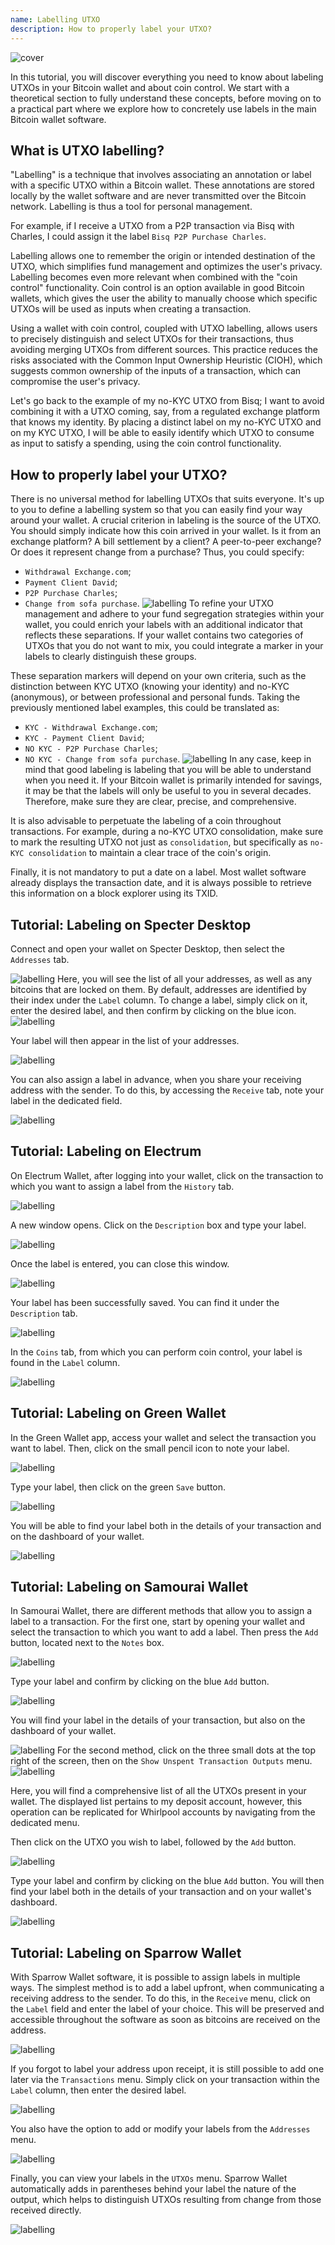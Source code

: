 ```yaml
---
name: Labelling UTXO
description: How to properly label your UTXO?
---
```

![cover](assets/cover.webp)

In this tutorial, you will discover everything you need to know about labeling UTXOs in your Bitcoin wallet and about coin control. We start with a theoretical section to fully understand these concepts, before moving on to a practical part where we explore how to concretely use labels in the main Bitcoin wallet software.

## What is UTXO labelling?
"Labelling" is a technique that involves associating an annotation or label with a specific UTXO within a Bitcoin wallet. These annotations are stored locally by the wallet software and are never transmitted over the Bitcoin network. Labelling is thus a tool for personal management.

For example, if I receive a UTXO from a P2P transaction via Bisq with Charles, I could assign it the label `Bisq P2P Purchase Charles`.

Labelling allows one to remember the origin or intended destination of the UTXO, which simplifies fund management and optimizes the user's privacy. Labelling becomes even more relevant when combined with the "coin control" functionality. Coin control is an option available in good Bitcoin wallets, which gives the user the ability to manually choose which specific UTXOs will be used as inputs when creating a transaction.

Using a wallet with coin control, coupled with UTXO labelling, allows users to precisely distinguish and select UTXOs for their transactions, thus avoiding merging UTXOs from different sources. This practice reduces the risks associated with the Common Input Ownership Heuristic (CIOH), which suggests common ownership of the inputs of a transaction, which can compromise the user's privacy.

Let's go back to the example of my no-KYC UTXO from Bisq; I want to avoid combining it with a UTXO coming, say, from a regulated exchange platform that knows my identity. By placing a distinct label on my no-KYC UTXO and on my KYC UTXO, I will be able to easily identify which UTXO to consume as input to satisfy a spending, using the coin control functionality.

## How to properly label your UTXO?
There is no universal method for labelling UTXOs that suits everyone. It's up to you to define a labelling system so that you can easily find your way around your wallet.
A crucial criterion in labeling is the source of the UTXO. You should simply indicate how this coin arrived in your wallet. Is it from an exchange platform? A bill settlement by a client? A peer-to-peer exchange? Or does it represent change from a purchase? Thus, you could specify:
- `Withdrawal Exchange.com`;
- `Payment Client David`;
- `P2P Purchase Charles`;
- `Change from sofa purchase`.
![labelling](assets/en/1.webp)
To refine your UTXO management and adhere to your fund segregation strategies within your wallet, you could enrich your labels with an additional indicator that reflects these separations. If your wallet contains two categories of UTXOs that you do not want to mix, you could integrate a marker in your labels to clearly distinguish these groups.

These separation markers will depend on your own criteria, such as the distinction between KYC UTXO (knowing your identity) and no-KYC (anonymous), or between professional and personal funds. Taking the previously mentioned label examples, this could be translated as:
- `KYC - Withdrawal Exchange.com`;
- `KYC - Payment Client David`;
- `NO KYC - P2P Purchase Charles`;
- `NO KYC - Change from sofa purchase`.
![labelling](assets/en/2.webp)
In any case, keep in mind that good labeling is labeling that you will be able to understand when you need it. If your Bitcoin wallet is primarily intended for savings, it may be that the labels will only be useful to you in several decades. Therefore, make sure they are clear, precise, and comprehensive.

It is also advisable to perpetuate the labeling of a coin throughout transactions. For example, during a no-KYC UTXO consolidation, make sure to mark the resulting UTXO not just as `consolidation`, but specifically as `no-KYC consolidation` to maintain a clear trace of the coin's origin.

Finally, it is not mandatory to put a date on a label. Most wallet software already displays the transaction date, and it is always possible to retrieve this information on a block explorer using its TXID.

## Tutorial: Labeling on Specter Desktop

Connect and open your wallet on Specter Desktop, then select the `Addresses` tab.

![labelling](assets/en/3.webp)
Here, you will see the list of all your addresses, as well as any bitcoins that are locked on them. By default, addresses are identified by their index under the `Label` column. To change a label, simply click on it, enter the desired label, and then confirm by clicking on the blue icon.
![labelling](assets/en/4.webp)

Your label will then appear in the list of your addresses.

![labelling](assets/en/5.webp)

You can also assign a label in advance, when you share your receiving address with the sender. To do this, by accessing the `Receive` tab, note your label in the dedicated field.

![labelling](assets/en/6.webp)

## Tutorial: Labeling on Electrum

On Electrum Wallet, after logging into your wallet, click on the transaction to which you want to assign a label from the `History` tab.

![labelling](assets/en/7.webp)

A new window opens. Click on the `Description` box and type your label.

![labelling](assets/en/8.webp)

Once the label is entered, you can close this window.

![labelling](assets/en/9.webp)

Your label has been successfully saved. You can find it under the `Description` tab.

![labelling](assets/en/10.webp)

In the `Coins` tab, from which you can perform coin control, your label is found in the `Label` column.

![labelling](assets/en/11.webp)

## Tutorial: Labeling on Green Wallet

In the Green Wallet app, access your wallet and select the transaction you want to label. Then, click on the small pencil icon to note your label.

![labelling](assets/en/12.webp)

Type your label, then click on the green `Save` button.

![labelling](assets/en/13.webp)

You will be able to find your label both in the details of your transaction and on the dashboard of your wallet.

![labelling](assets/en/14.webp)

## Tutorial: Labeling on Samourai Wallet

In Samourai Wallet, there are different methods that allow you to assign a label to a transaction. For the first one, start by opening your wallet and select the transaction to which you want to add a label. Then press the `Add` button, located next to the `Notes` box.

![labelling](assets/en/15.webp)

Type your label and confirm by clicking on the blue `Add` button.

![labelling](assets/en/16.webp)

You will find your label in the details of your transaction, but also on the dashboard of your wallet.

![labelling](assets/en/17.webp)
For the second method, click on the three small dots at the top right of the screen, then on the `Show Unspent Transaction Outputs` menu.
![labelling](assets/en/18.webp)

Here, you will find a comprehensive list of all the UTXOs present in your wallet. The displayed list pertains to my deposit account, however, this operation can be replicated for Whirlpool accounts by navigating from the dedicated menu.

Then click on the UTXO you wish to label, followed by the `Add` button.

![labelling](assets/en/19.webp)

Type your label and confirm by clicking on the blue `Add` button. You will then find your label both in the details of your transaction and on your wallet's dashboard.

![labelling](assets/en/20.webp)

## Tutorial: Labeling on Sparrow Wallet

With Sparrow Wallet software, it is possible to assign labels in multiple ways. The simplest method is to add a label upfront, when communicating a receiving address to the sender. To do this, in the `Receive` menu, click on the `Label` field and enter the label of your choice. This will be preserved and accessible throughout the software as soon as bitcoins are received on the address.

![labelling](assets/en/21.webp)

If you forgot to label your address upon receipt, it is still possible to add one later via the `Transactions` menu. Simply click on your transaction within the `Label` column, then enter the desired label.

![labelling](assets/en/22.webp)

You also have the option to add or modify your labels from the `Addresses` menu.

![labelling](assets/en/23.webp)

Finally, you can view your labels in the `UTXOs` menu. Sparrow Wallet automatically adds in parentheses behind your label the nature of the output, which helps to distinguish UTXOs resulting from change from those received directly.

![labelling](assets/en/24.webp)